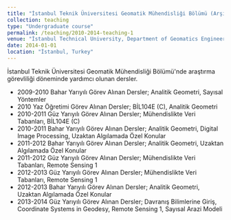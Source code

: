 ```yaml
---
title: "İstanbul Teknik Üniversitesi Geomatik Mühendisliği Bölümü (Arşiv)"
collection: teaching
type: "Undergraduate course"
permalink: /teaching/2010-2014-teaching-1
venue: "İstanbul Technical University, Department of Geomatics Engineering"
date: 2014-01-01
location: "İstanbul, Turkey"
---
```


İstanbul Teknik Üniversitesi Geomatik Mühendisliği Bölümü'nde araştırma görevliliği döneminde yardımcı olunan dersler. 

* 2009-2010 Bahar Yarıyılı Görev Alınan Dersler; Analitik Geometri, Sayısal Yöntemler
* 2010 Yaz Öğretimi Görev Alınan Dersler; BİL104E (C), Analitik Geometri
* 2010-2011 Güz Yarıyılı Görev Alınan Dersler; Mühendislikte Veri Tabanları, BİL104E (C)
* 2010-2011 Bahar Yarıyılı Görev Alınan Dersler; Analitik Geometri, Digital Image Processing, Uzaktan Algılamada Özel Konular
* 2011-2012 Bahar Yarıyılı Görev Alınan Dersler; Analitik Geometri,  Uzaktan Algılamada Özel Konular
* 2011-2012 Güz Yarıyılı Görev Alınan Dersler; Mühendislikte Veri Tabanları, Remote Sensing 1
* 2012-2013 Güz Yarıyılı Görev Alınan Dersler; Mühendislikte Veri Tabanları, Remote Sensing 1
* 2012-2013 Bahar Yarıyılı Görev Alınan Dersler; Analitik Geometri,  Uzaktan Algılamada Özel Konular
* 2013-2014 Güz Yarıyılı Görev Alınan Dersler; Davranış Bilimlerine Giriş, Coordinate Systems in Geodesy, Remote Sensing 1, Sayısal Arazi Modeli



